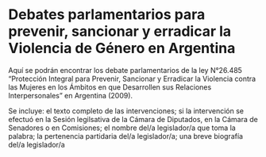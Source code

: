 # Debates parlamentarios para prevenir, sancionar y erradicar la Violencia de Género en Argentina 
Aquí se podrán encontrar los debate parlamentarios de la ley N°26.485 “Protección Integral para Prevenir, Sancionar y Erradicar la Violencia contra las Mujeres en los Ámbitos en que Desarrollen sus Relaciones Interpersonales” en Argentina (2009).

Se incluye: el texto completo de las intervenciones; si la intervención se efectuó en la Sesión legilsativa de la Cámara de Diputados, en la Cámara de Senadores o en Comisiones; el nombre del/a legislador/a que toma la palabra; la pertenencia partidaria del/a legislador/a; una breve biografía del/a legislador/a
